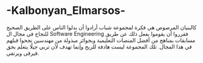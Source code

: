 # -Kalbonyan_Elmarsos-
 كالبنيان المرصوص هي فكرة لمجموعة شباب أرادوا أن يدلوا الناس على الطريق الصحيح للنجاح في مجال ال Software Engineering فقرروا أن يقوموا بفعل ذلك عن طريق مسابقات بمناهج من أفضل المنصات التعليمية وبجوائز مبذولة من مهندسين نجحوا قبلهم في هذا المجال. تلك المجموعة ليست هادفة للربح وإنما تهدف لأن تربي جيلًا يتعلم بحق فيرقى ويرتقي. 
